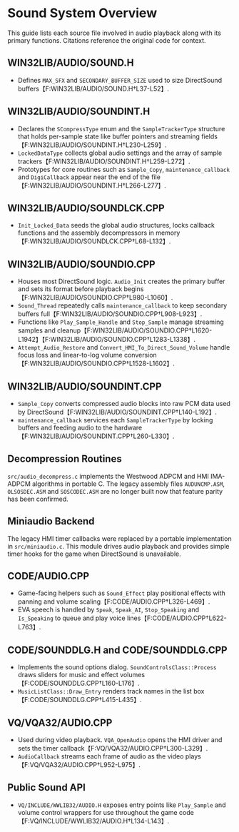 # Sound System Overview

This guide lists each source file involved in audio playback along with its primary functions. Citations reference the original code for context.

## WIN32LIB/AUDIO/SOUND.H
- Defines `MAX_SFX` and `SECONDARY_BUFFER_SIZE` used to size DirectSound buffers【F:WIN32LIB/AUDIO/SOUND.H†L37-L52】.

## WIN32LIB/AUDIO/SOUNDINT.H
- Declares the `SCompressType` enum and the `SampleTrackerType` structure that holds per-sample state like buffer pointers and streaming fields【F:WIN32LIB/AUDIO/SOUNDINT.H†L230-L259】.
- `LockedDataType` collects global audio settings and the array of sample trackers【F:WIN32LIB/AUDIO/SOUNDINT.H†L259-L272】.
- Prototypes for core routines such as `Sample_Copy`, `maintenance_callback` and `DigiCallback` appear near the end of the file【F:WIN32LIB/AUDIO/SOUNDINT.H†L266-L277】.

## WIN32LIB/AUDIO/SOUNDLCK.CPP
- `Init_Locked_Data` seeds the global audio structures, locks callback functions and the assembly decompressors in memory【F:WIN32LIB/AUDIO/SOUNDLCK.CPP†L68-L132】.

## WIN32LIB/AUDIO/SOUNDIO.CPP
- Houses most DirectSound logic. `Audio_Init` creates the primary buffer and sets its format before playback begins【F:WIN32LIB/AUDIO/SOUNDIO.CPP†L980-L1060】.
- `Sound_Thread` repeatedly calls `maintenance_callback` to keep secondary buffers full【F:WIN32LIB/AUDIO/SOUNDIO.CPP†L908-L923】.
- Functions like `Play_Sample_Handle` and `Stop_Sample` manage streaming samples and cleanup【F:WIN32LIB/AUDIO/SOUNDIO.CPP†L1620-L1942】【F:WIN32LIB/AUDIO/SOUNDIO.CPP†L1283-L1338】.
- `Attempt_Audio_Restore` and `Convert_HMI_To_Direct_Sound_Volume` handle focus loss and linear-to-log volume conversion【F:WIN32LIB/AUDIO/SOUNDIO.CPP†L1528-L1602】.

## WIN32LIB/AUDIO/SOUNDINT.CPP
- `Sample_Copy` converts compressed audio blocks into raw PCM data used by DirectSound【F:WIN32LIB/AUDIO/SOUNDINT.CPP†L140-L192】.
- `maintenance_callback` services each `SampleTrackerType` by locking buffers and feeding audio to the hardware【F:WIN32LIB/AUDIO/SOUNDINT.CPP†L260-L330】.

## Decompression Routines
`src/audio_decompress.c` implements the Westwood ADPCM and HMI IMA-ADPCM
algorithms in portable C. The legacy assembly files `AUDUNCMP.ASM`,
`OLSOSDEC.ASM` and `SOSCODEC.ASM` are no longer built now that feature parity
has been confirmed.

## Miniaudio Backend
The legacy HMI timer callbacks were replaced by a portable implementation in `src/miniaudio.c`.  This module drives audio playback and provides simple timer hooks for the game when DirectSound is unavailable.

## CODE/AUDIO.CPP
- Game-facing helpers such as `Sound_Effect` play positional effects with panning and volume scaling【F:CODE/AUDIO.CPP†L326-L469】.
- EVA speech is handled by `Speak`, `Speak_AI`, `Stop_Speaking` and `Is_Speaking` to queue and play voice lines【F:CODE/AUDIO.CPP†L622-L763】.

## CODE/SOUNDDLG.H and CODE/SOUNDDLG.CPP
- Implements the sound options dialog. `SoundControlsClass::Process` draws sliders for music and effect volumes【F:CODE/SOUNDDLG.CPP†L160-L176】.
- `MusicListClass::Draw_Entry` renders track names in the list box【F:CODE/SOUNDDLG.CPP†L415-L435】.

## VQ/VQA32/AUDIO.CPP
- Used during video playback. `VQA_OpenAudio` opens the HMI driver and sets the timer callback【F:VQ/VQA32/AUDIO.CPP†L300-L329】.
- `AudioCallback` streams each frame of audio as the video plays【F:VQ/VQA32/AUDIO.CPP†L952-L975】.

## Public Sound API
- `VQ/INCLUDE/WWLIB32/AUDIO.H` exposes entry points like `Play_Sample` and volume control wrappers for use throughout the game code【F:VQ/INCLUDE/WWLIB32/AUDIO.H†L134-L143】.

